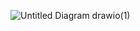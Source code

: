 ![Untitled Diagram drawio(1)](https://github.com/user-attachments/assets/512312f9-7a1e-4b1a-a329-0208ca322801)
